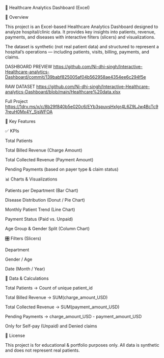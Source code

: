 🏥 Healthcare Analytics Dashboard (Excel)

📌 Overview

This project is an Excel-based Healthcare Analytics Dashboard designed to analyze hospital/clinic data.
It provides key insights into patients, revenue, payments, and diseases with interactive filters (slicers) and visualizations.

The dataset is synthetic (not real patient data) and structured to represent a hospital’s operations — including patients, visits, billing, payments, and claims.

DASHBOARD PREVIEW
https://github.com/Ni-dhi-singh/Interactive-Healthcare-analytics-Dashboard/commit/139babf825005af04b562958ae4354ee6c294f5e

RAW DATASET
https://github.com/Ni-dhi-singh/Interactive-Healthcare-analytics-Dashboard/blob/main/Healthcare%20data.xlsx

Full Project
https://1drv.ms/x/c/8b29f840b5e020c6/EYb3spuvsHxIgr4L6Z9LJw4BcTc97reuH0Mx4Y_SjsWFOA

🎯 Key Features

✅ KPIs

Total Patients

Total Billed Revenue (Charge Amount)

Total Collected Revenue (Payment Amount)

Pending Payments (based on payer type & claim status)


📊 Charts & Visualizations

Patients per Department (Bar Chart)

Disease Distribution (Donut / Pie Chart)

Monthly Patient Trend (Line Chart)

Payment Status (Paid vs. Unpaid)

Age Group & Gender Split (Column Chart)

🎛️ Filters (Slicers)

Department

Gender / Age

Date (Month / Year)


🧮 Data & Calculations

Total Patients → Count of unique patient_id

Total Billed Revenue → SUM(charge_amount_USD)

Total Collected Revenue → SUM(payment_amount_USD)

Pending Payments → charge_amount_USD - payment_amount_USD

Only for Self-pay (Unpaid) and Denied claims



📜 License

This project is for educational & portfolio purposes only.
All data is synthetic and does not represent real patients.
